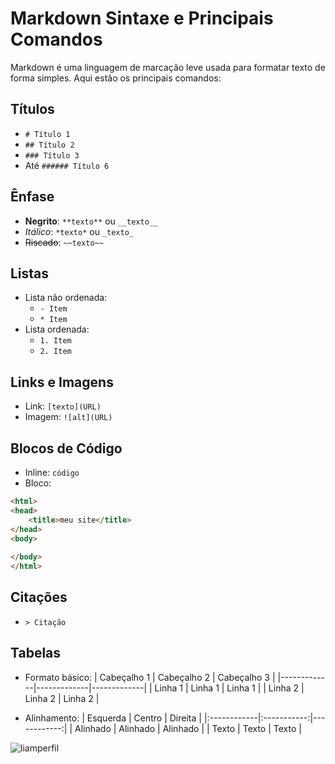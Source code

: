 # Markdown Sintaxe e Principais Comandos

Markdown é uma linguagem de marcação leve usada para formatar texto de forma simples. Aqui estão os principais comandos:

## Títulos
- `# Título 1`
- `## Título 2`
- `### Título 3`
- Até `###### Título 6`

## Ênfase
- **Negrito**: `**texto**` ou `__texto__`
- *Itálico*: `*texto*` ou `_texto_`
- ~~Riscado~~: `~~texto~~`

## Listas
- Lista não ordenada:
    - `- Item`
    - `* Item`
- Lista ordenada:
    - `1. Item`
    - `2. Item`

## Links e Imagens
- Link: `[texto](URL)`
- Imagem: `![alt](URL)`

## Blocos de Código
- Inline: `` código ``
- Bloco:
```html
<html>
<head>
    <title>meu site</title>
</head>
<body>
    
</body>
</html>
```

## Citações
- `> Citação`

## Tabelas
- Formato básico:
| Cabeçalho 1 | Cabeçalho 2 | Cabeçalho 3 |
|-------------|-------------|-------------|
| Linha 1     | Linha 1     | Linha 1     |
| Linha 2     | Linha 2     | Linha 2     |

- Alinhamento:
| Esquerda    | Centro      | Direita     |
|:------------|:-----------:|------------:|
| Alinhado    | Alinhado    | Alinhado    |
| Texto       | Texto       | Texto       |

<img src="https://komarev.com/ghpvc/?username=liamperfil&label=Profile%20views&color=0e75b6&style=flat" alt="liamperfil" />
